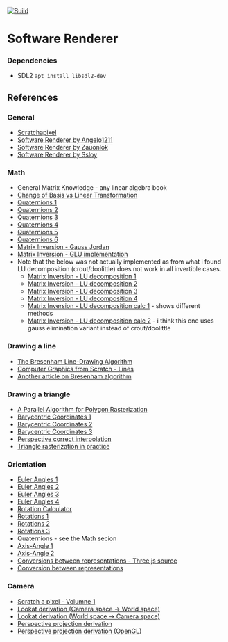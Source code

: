[![Build](https://github.com/marsp0/software-renderer/actions/workflows/build.yml/badge.svg)](https://github.com/marsp0/software-renderer/actions/workflows/build.yml)

# Software Renderer

### Dependencies

- SDL2 `apt install libsdl2-dev`

## References

### General

- [Scratchapixel](https://www.scratchapixel.com/)
- [Software Renderer by Angelo1211](https://github.com/Angelo1211/SoftwareRenderer)
- [Software Renderer by Zauonlok](https://github.com/zauonlok/renderer)
- [Software Renderer by Ssloy](https://github.com/ssloy/tinyrenderer)

### Math

- General Matrix Knowledge - any linear algebra book
- [Change of Basis vs Linear Transformation](http://boris-belousov.net/2016/05/31/change-of-basis/)
- [Quaternions 1](https://en.wikipedia.org/wiki/Quaternion)
- [Quaternions 2](https://en.wikipedia.org/wiki/Quaternions_and_spatial_rotation#Proof_of_the_quaternion_rotation_identity)
- [Quaternions 3](http://graphics.stanford.edu/courses/cs348a-17-winter/Papers/quaternion.pdf)
- [Quaternions 4](https://fgiesen.wordpress.com/2019/02/09/rotating-a-single-vector-using-a-quaternion/)
- [Quaternions 5](https://www.3dgep.com/understanding-quaternions/)
- [Quaternions 6](http://www.neil.dantam.name/note/dantam-quaternion.pdf)
- [Matrix Inversion - Gauss Jordan](https://en.wikipedia.org/wiki/Gaussian_elimination#Pseudocode)
- [Matrix Inversion - GLU implementation](https://stackoverflow.com/questions/1148309/inverting-a-4x4-matrix)
- Note that the below was not actually implemented as from what i found LU decomposition (crout/doolittle) does not work in all invertible cases.
    - [Matrix Inversion - LU decomposition 1](https://en.wikipedia.org/wiki/LU_decomposition)
    - [Matrix Inversion - LU decomposition 2](https://www.cl.cam.ac.uk/teaching/1314/NumMethods/supporting/mcmaster-kiruba-ludecomp.pdf)
    - [Matrix Inversion - LU decomposition 3](https://www.youtube.com/watch?v=rhNKncraJMk)
    - [Matrix Inversion - LU decomposition 4](http://www.mymathlib.com/matrices/linearsystems/doolittle.html)
    - [Matrix Inversion - LU decomposition calc 1](https://www.atozmath.com/MatrixEv.aspx?q=doolit&q1=1%2c2%2c3%2c4%3b5%2c6%2c7%2c8%3b9%2c1%2c3%2c3%3b4%2c5%2c6%2c6%60doolit%60&dm=D&dp=8&do=1#PrevPart) - shows different methods
    - [Matrix Inversion - LU decomposition calc 2](https://keisan.casio.com/exec/system/15076953047019#) - i think this one uses gauss elimination variant instead of crout/doolittle

### Drawing a line

- [The Bresenham Line-Drawing Algorithm](https://www.cs.helsinki.fi/group/goa/mallinnus/lines/bresenh.html)
- [Computer Graphics from Scratch - Lines](https://www.gabrielgambetta.com/computer-graphics-from-scratch/06-lines.html)
- [Another article on Bresenham algorithm](http://www.sunshine2k.de/coding/java/Bresenham/RasterisingLinesCircles.pdf)

### Drawing a triangle

- [A Parallel Algorithm for Polygon Rasterization](https://www.cs.drexel.edu/~david/Classes/Papers/comp175-06-pineda.pdf)
- [Barycentric Coordinates 1](https://fgiesen.wordpress.com/2013/02/06/the-barycentric-conspirac/)
- [Barycentric Coordinates 2](https://users.csc.calpoly.edu/~zwood/teaching/csc471/2017F/barycentric.pdf)
- [Barycentric Coordinates 3](https://www.scratchapixel.com/lessons/3d-basic-rendering/rasterization-practical-implementation/rasterization-stage)
- [Perspective correct interpolation](https://www.scratchapixel.com/lessons/3d-basic-rendering/rasterization-practical-implementation/perspective-correct-interpolation-vertex-attributes)
- [Triangle rasterization in practice](https://fgiesen.wordpress.com/2013/02/08/triangle-rasterization-in-practice/)

### Orientation

- [Euler Angles 1](https://en.wikipedia.org/wiki/Euler_angles)
- [Euler Angles 2](https://adipandas.github.io/posts/2020/02/euler-rotation/)
- [Euler Angles 3](https://www.geometrictools.com/Documentation/EulerAngles.pdf)
- [Euler Angles 4](https://math.stackexchange.com/questions/4199481/rotation-matrices-for-euler-angles)
- [Rotation Calculator](https://www.andre-gaschler.com/rotationconverter/)
- [Rotations 1](https://www.cs.utexas.edu/~theshark/courses/cs354/lectures/cs354-14.pdf)
- [Rotations 2](https://en.wikipedia.org/wiki/Rotation_matrix)
- [Rotations 3](https://ntrs.nasa.gov/api/citations/19770024290/downloads/19770024290.pdf)
- Quaternions - see the Math secion
- [Axis-Angle 1](https://en.wikipedia.org/wiki/Axis%E2%80%93angle_representation)
- [Axis-Angle 2](https://en.wikipedia.org/wiki/Rodrigues%27_rotation_formula)
- [Conversions between representations - Three.js source](https://github.com/mrdoob/three.js/)
- [Conversion between representations](https://en.wikipedia.org/wiki/Rotation_formalisms_in_three_dimensions)

### Camera

- [Scratch a pixel - Volumne 1](https://www.scratchapixel.com/index.php?redirect)
- [Lookat derivation (Camera space -> World space)](https://www.scratchapixel.com/lessons/mathematics-physics-for-computer-graphics/lookat-function)
- [Lookat derivation (World space -> Camera space)](http://www.songho.ca/opengl/gl_camera.html)
- [Perspective projection derivation](https://www.scratchapixel.com/lessons/3d-basic-rendering/perspective-and-orthographic-projection-matrix/building-basic-perspective-projection-matrix)
- [Perspective projection derivation (OpenGL)](https://www.scratchapixel.com/lessons/3d-basic-rendering/perspective-and-orthographic-projection-matrix/opengl-perspective-projection-matrix)